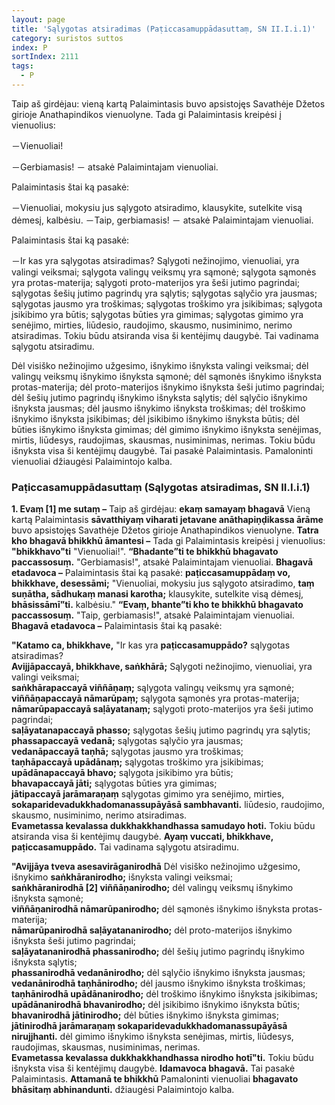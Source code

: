 ```yaml
---
layout: page
title: 'Sąlygotas atsiradimas (Paṭiccasamuppādasuttaṃ, SN II.I.i.1)'
category: suristos suttos
index: P
sortIndex: 2111
tags:
  - P
---
```

Taip aš girdėjau: vieną kartą Palaimintasis buvo apsistojęs Savathėje Džetos girioje Anathapindikos vienuolyne. Tada gi Palaimintasis kreipėsi į vienuolius:

－Vienuoliai!

－Gerbiamasis! － atsakė Palaimintajam vienuoliai.

Palaimintasis štai ką pasakė:

－Vienuoliai, mokysiu jus sąlygoto atsiradimo, klausykite, sutelkite visą dėmesį, kalbėsiu. －Taip, gerbiamasis! － atsakė Palaimintajam vienuoliai.

Palaimintasis štai ką pasakė:

－Ir kas yra sąlygotas atsiradimas? 
Sąlygoti nežinojimo, vienuoliai, yra valingi veiksmai;
sąlygota valingų veiksmų yra sąmonė;
sąlygota sąmonės yra protas-materija;
sąlygoti proto-materijos yra šeši jutimo pagrindai;
sąlygotas šešių jutimo pagrindų yra sąlytis;
sąlygotas sąlyčio yra jausmas;
sąlygotas jausmo yra troškimas;
sąlygotas troškimo yra įsikibimas;
sąlygota įsikibimo yra būtis;
sąlygotas būties yra gimimas;
sąlygotas gimimo yra senėjimo, mirties, liūdesio, raudojimo, skausmo, nusiminimo, nerimo atsiradimas.
Tokiu būdu atsiranda visa ši kentėjimų daugybė. Tai vadinama sąlygotu atsiradimu.

Dėl visiško nežinojimo užgesimo, išnykimo išnyksta valingi veiksmai;
dėl valingų veiksmų išnykimo išnyksta sąmonė;
dėl sąmonės išnykimo išnyksta protas-materija;
dėl proto-materijos išnykimo išnyksta šeši jutimo pagrindai;
dėl šešių jutimo pagrindų išnykimo išnyksta sąlytis;
dėl sąlyčio išnykimo išnyksta jausmas;
dėl jausmo išnykimo išnyksta troškimas;
dėl troškimo išnykimo išnyksta įsikibimas;
dėl įsikibimo išnykimo išnyksta būtis;
dėl būties išnykimo išnyksta gimimas;
dėl gimimo išnykimo išnyksta senėjimas, mirtis, liūdesys, raudojimas, skausmas, nusiminimas, nerimas.
Tokiu būdu išnyksta visa ši kentėjimų daugybė. Tai pasakė Palaimintasis. Pamaloninti vienuoliai džiaugėsi Palaimintojo kalba.

### Paṭiccasamuppādasuttaṃ (Sąlygotas atsiradimas, SN II.I.i.1)

**1. Evaṃ \[1] me sutaṃ –** Taip aš girdėjau: **ekaṃ samayaṃ bhagavā** Vieną kartą Palaimintasis **sāvatthiyaṃ viharati jetavane anāthapiṇḍikassa ārāme** buvo apsistojęs Savathėje Džetos girioje Anathapindikos vienuolyne. **Tatra kho bhagavā bhikkhū āmantesi –** Tada gi Palaimintasis kreipėsi į vienuolius: **"bhikkhavo"ti** "Vienuoliai!". **“Bhadante”ti te bhikkhū bhagavato paccassosuṃ.** "Gerbiamasis!", atsakė Palaimintajam vienuoliai. **Bhagavā etadavoca –** Palaimintasis štai ką pasakė: **paṭiccasamuppādaṃ vo, bhikkhave, desessāmi;** "Vienuoliai, mokysiu jus sąlygoto atsiradimo, **taṃ suṇātha, sādhukaṃ manasi karotha;** klausykite, sutelkite visą dėmesį, **bhāsissāmī”ti.** kalbėsiu." **“Evaṃ, bhante”ti kho te bhikkhū bhagavato paccassosuṃ.** "Taip, gerbiamasis!", atsakė Palaimintajam vienuoliai. **Bhagavā etadavoca –** Palaimintasis štai ką pasakė:

**"Katamo ca, bhikkhave,** "Ir kas yra **paṭiccasamuppādo?** sąlygotas atsiradimas?\
**Avijjāpaccayā, bhikkhave, saṅkhārā;** Sąlygoti nežinojimo, vienuoliai, yra valingi veiksmai;\
**saṅkhārapaccayā viññāṇaṃ;** sąlygota valingų veiksmų yra sąmonė;\
**viññāṇapaccayā nāmarūpaṃ;** sąlygota sąmonės yra protas-materija;\
**nāmarūpapaccayā saḷāyatanaṃ;** sąlygoti proto-materijos yra šeši jutimo pagrindai;\
**saḷāyatanapaccayā phasso;** sąlygotas šešių jutimo pagrindų yra sąlytis;\
**phassapaccayā vedanā;** sąlygotas sąlyčio yra jausmas;\
**vedanāpaccayā taṇhā;** sąlygotas jausmo yra troškimas;\
**taṇhāpaccayā upādānaṃ;** sąlygotas troškimo yra įsikibimas;\
**upādānapaccayā bhavo;** sąlygota įsikibimo yra būtis;\
**bhavapaccayā jāti;** sąlygotas būties yra gimimas;\
**jātipaccayā jarāmaraṇaṃ** sąlygotas gimimo yra senėjimo, mirties, **sokaparidevadukkhadomanassupāyāsā sambhavanti.** liūdesio, raudojimo, skausmo, nusiminimo, nerimo atsiradimas.\
**Evametassa kevalassa dukkhakkhandhassa samudayo hoti.** Tokiu būdu atsiranda visa ši kentėjimų daugybė. **Ayaṃ vuccati, bhikkhave, paṭiccasamuppādo.** Tai vadinama sąlygotu atsiradimu.

**"Avijjāya tveva asesavirāganirodhā** Dėl visiško nežinojimo užgesimo, išnykimo  **saṅkhāranirodho;** išnyksta valingi veiksmai;\
**saṅkhāranirodhā \[2] viññāṇanirodho;** dėl valingų veiksmų išnykimo išnyksta sąmonė;\
**viññāṇanirodhā nāmarūpanirodho;** dėl sąmonės išnykimo išnyksta protas-materija;\
**nāmarūpanirodhā saḷāyatananirodho;** dėl proto-materijos išnykimo išnyksta šeši jutimo pagrindai;\
**saḷāyatananirodhā phassanirodho;** dėl šešių jutimo pagrindų išnykimo išnyksta sąlytis;\
**phassanirodhā vedanānirodho;** dėl sąlyčio išnykimo išnyksta jausmas;\
**vedanānirodhā taṇhānirodho;** dėl jausmo išnykimo išnyksta troškimas;\
**taṇhānirodhā upādānanirodho;** dėl troškimo išnykimo išnyksta įsikibimas;\
**upādānanirodhā bhavanirodho;** dėl įsikibimo išnykimo išnyksta būtis;\
**bhavanirodhā jātinirodho;** dėl būties išnykimo išnyksta gimimas;\
**jātinirodhā jarāmaraṇaṃ sokaparidevadukkhadomanassupāyāsā nirujjhanti.** dėl gimimo išnykimo išnyksta senėjimas, mirtis, liūdesys, raudojimas, skausmas, nusiminimas, nerimas.\
**Evametassa kevalassa dukkhakkhandhassa nirodho hotī"ti.** Tokiu būdu išnyksta visa ši kentėjimų daugybė.   **Idamavoca bhagavā.** Tai pasakė Palaimintasis. **Attamanā te bhikkhū** Pamaloninti vienuoliai **bhagavato bhāsitaṃ abhinandunti.** džiaugėsi Palaimintojo kalba.
